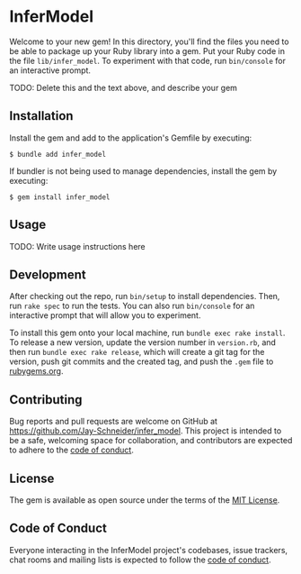 # InferModel

Welcome to your new gem! In this directory, you'll find the files you need to be able to package up your Ruby library into a gem. Put your Ruby code in the file `lib/infer_model`. To experiment with that code, run `bin/console` for an interactive prompt.

TODO: Delete this and the text above, and describe your gem

## Installation

Install the gem and add to the application's Gemfile by executing:

    $ bundle add infer_model

If bundler is not being used to manage dependencies, install the gem by executing:

    $ gem install infer_model

## Usage

TODO: Write usage instructions here

## Development

After checking out the repo, run `bin/setup` to install dependencies. Then, run `rake spec` to run the tests. You can also run `bin/console` for an interactive prompt that will allow you to experiment.

To install this gem onto your local machine, run `bundle exec rake install`. To release a new version, update the version number in `version.rb`, and then run `bundle exec rake release`, which will create a git tag for the version, push git commits and the created tag, and push the `.gem` file to [rubygems.org](https://rubygems.org).

## Contributing

Bug reports and pull requests are welcome on GitHub at https://github.com/Jay-Schneider/infer_model. This project is intended to be a safe, welcoming space for collaboration, and contributors are expected to adhere to the [code of conduct](https://github.com/Jay-Schneider/infer_model/blob/main/CODE_OF_CONDUCT.md).

## License

The gem is available as open source under the terms of the [MIT License](https://opensource.org/licenses/MIT).

## Code of Conduct

Everyone interacting in the InferModel project's codebases, issue trackers, chat rooms and mailing lists is expected to follow the [code of conduct](https://github.com/Jay-Schneider/infer_model/blob/main/CODE_OF_CONDUCT.md).
